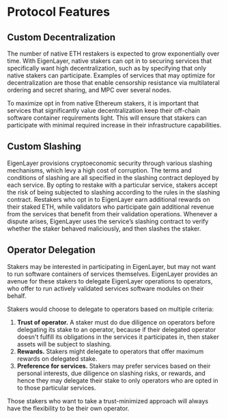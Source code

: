 # Protocol Features

## Custom Decentralization

The number of native ETH restakers is expected to grow exponentially over time. With EigenLayer, native stakers can opt in to securing services that specifically want high decentralization, such as by specifying that only native stakers can participate. Examples of services that may optimize for decentralization are those that enable censorship resistance via multilateral ordering and secret sharing, and MPC over several nodes.

To maximize opt in from native Ethereum stakers, it is important that services that significantly value decentralization keep their off-chain software container requirements light. This will ensure that stakers can participate with minimal required increase in their infrastructure capabilities.

## Custom Slashing

EigenLayer provisions cryptoeconomic security through various slashing mechanisms, which levy a high cost of corruption. The terms and conditions of slashing are all specified in the slashing contract deployed by each service. By opting to restake with a particular service, stakers accept the risk of being subjected to slashing according to the rules in the slashing contract. Restakers who opt in to EigenLayer earn additional rewards on their staked ETH, while validators who participate gain additional revenue from the services that benefit from their validation operations. Whenever a dispute arises, EigenLayer uses the service’s slashing contract to verify whether the staker behaved maliciously, and then slashes the staker.

## Operator Delegation

Stakers may be interested in participating in EigenLayer, but may not want to run software containers of services themselves. EigenLayer provides an avenue for these stakers to delegate EigenLayer operations to operators, who offer to run actively validated services software modules on their behalf.

Stakers would choose to delegate to operators based on multiple criteria:

1. **Trust of operator.** A staker must do due diligence on operators before delegating its stake to an operator, because if their delegated operator doesn't fulfill its obligations in the services it participates in, then staker assets will be subject to slashing.
2. **Rewards.** Stakers might delegate to operators that offer maximum rewards on delegated stake.
3. **Preference for services.** Stakers may prefer services based on their personal interests, due diligence on slashing risks, or rewards, and hence they may delegate their stake to only operators who are opted in to those particular services.

Those stakers who want to take a trust-minimized approach will always have the flexibility to be their own operator.
